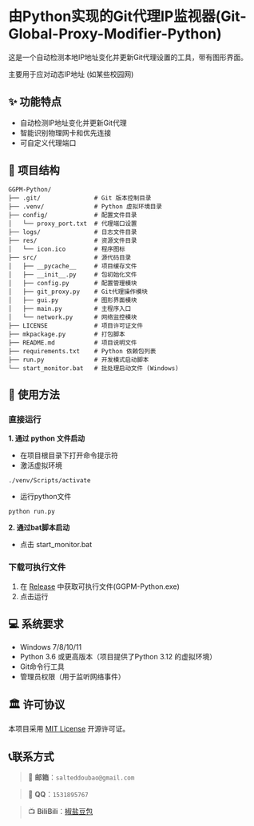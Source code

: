 # 由Python实现的Git代理IP监视器(Git-Global-Proxy-Modifier-Python)

这是一个自动检测本地IP地址变化并更新Git代理设置的工具，带有图形界面。

主要用于应对动态IP地址 (如某些校园网)

## ✨ 功能特点

- 自动检测IP地址变化并更新Git代理
- 智能识别物理网卡和优先连接
- 可自定义代理端口

## 📁 项目结构

```
GGPM-Python/
├── .git/               # Git 版本控制目录
├── .venv/              # Python 虚拟环境目录
├── config/             # 配置文件目录
│   └── proxy_port.txt  # 代理端口设置
├── logs/               # 日志文件目录
├── res/                # 资源文件目录
│   └── icon.ico        # 程序图标
├── src/                # 源代码目录
│   ├── __pycache__     # 项目缓存文件
│   ├── __init__.py     # 包初始化文件
│   ├── config.py       # 配置管理模块
│   ├── git_proxy.py    # Git代理操作模块
│   ├── gui.py          # 图形界面模块
│   ├── main.py         # 主程序入口
│   └── network.py      # 网络监控模块
├── LICENSE             # 项目许可证文件
├── mkpackage.py        # 打包脚本
├── README.md           # 项目说明文件
├── requirements.txt    # Python 依赖包列表
├── run.py              # 开发模式启动脚本
└── start_monitor.bat   # 批处理启动文件 (Windows)
```

## 🚀 使用方法

### 直接运行
**1. 通过 python 文件启动**
* 在项目根目录下打开命令提示符
* 激活虚拟环境
```
./venv/Scripts/activate
```
* 运行python文件
```
python run.py
```
**2. 通过bat脚本启动**
* 点击 start_monitor.bat

### 下载可执行文件
1. 在 [Release](https://github.com/SaltedDoubao/GGPM-Python/releases) 中获取可执行文件(GGPM-Python.exe)
2. 点击运行

## 💻 系统要求

- Windows 7/8/10/11
- Python 3.6 或更高版本（项目提供了Python 3.12 的虚拟环境）
- Git命令行工具
- 管理员权限（用于监听网络事件）

## 🏛️ 许可协议

本项目采用 [MIT License](https://opensource.org/licenses/MIT) 开源许可证。 

## 📞联系方式

> 📧 **邮箱**：`salteddoubao@gmail.com`

> 🐧 **QQ**：`1531895767`

> 📺 **BiliBili**：[椒盐豆包](https://space.bilibili.com/498891142)